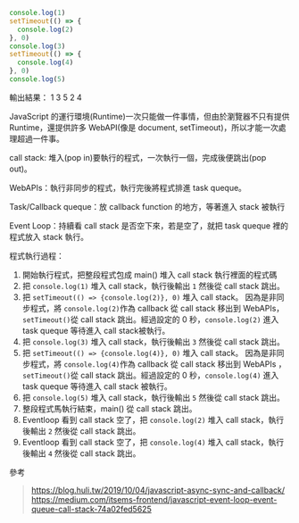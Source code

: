 ``` js
console.log(1)
setTimeout(() => {
  console.log(2)
}, 0)
console.log(3)
setTimeout(() => {
  console.log(4)
}, 0)
console.log(5)
```

輸出結果：
1
3
5
2
4

JavaScript 的運行環境(Runtime)一次只能做一件事情，但由於瀏覽器不只有提供 Runtime，還提供許多 WebAPI(像是 document, setTimeout)，所以才能一次處理超過一件事。

call stack: 堆入(pop in)要執行的程式，一次執行一個，完成後便跳出(pop out)。

WebAPIs：執行非同步的程式，執行完後將程式排進 task queque。

Task/Callback queque：放 callback function 的地方，等著進入 stack 被執行

Event Loop：持續看 call stack 是否空下來，若是空了，就把 task queque 裡的程式放入 stack 執行。

程式執行過程：

1. 開始執行程式，把整段程式包成 main() 堆入 call stack 執行裡面的程式碼
2. 把 `console.log(1)` 堆入 call stack，執行後輸出 `1` 然後從 call stack 跳出。 
3. 把 `setTimeout(() => {console.log(2)}, 0)` 堆入 call stack。 因為是非同步程式，將 `console.log(2)`作為 callback 從 call stack 移出到 WebAPIs，`setTimeout()`從 call stack 跳出。經過設定的 0 秒，`console.log(2)` 進入 task queque 等待進入 call stack被執行。
4. 把 `console.log(3)` 堆入 call stack，執行後輸出 `3` 然後從 call stack 跳出。
5. 把 `setTimeout(() => {console.log(4)}, 0)` 堆入 call stack。 因為是非同步程式，將 `console.log(4)`作為 callback 從 call stack 移出到 WebAPIs ，`setTimeout()`從 call stack 跳出。經過設定的 0 秒，`console.log(4)` 進入 task queque 等待進入 call stack 被執行。
6. 把 `console.log(5)` 堆入 call stack，執行後輸出 `5` 然後從 call stack 跳出。
7. 整段程式馬執行結束，main() 從 call stack 跳出。
8. Eventloop 看到 call stack 空了，把 `console.log(2)` 堆入 call stack，執行後輸出 `2` 然後從 call stack 跳出。 
9. Eventloop 看到 call stack 空了，把 `console.log(4)` 堆入 call stack，執行後輸出 `4` 然後從 call stack 跳出。


參考
>https://blog.huli.tw/2019/10/04/javascript-async-sync-and-callback/
>https://medium.com/itsems-frontend/javascript-event-loop-event-queue-call-stack-74a02fed5625